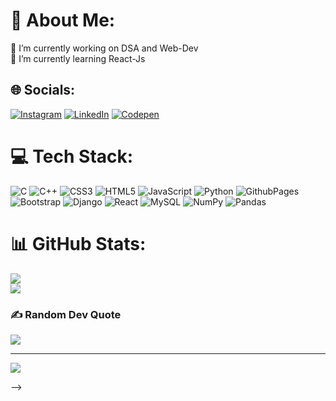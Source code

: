 # 💫 About Me:
🔭 I’m currently working on DSA and Web-Dev<br>🌱 I’m currently learning React-Js<br>


## 🌐 Socials:
[![Instagram](https://img.shields.io/badge/Instagram-%23E4405F.svg?logo=Instagram&logoColor=white)](https://instagram.com/csxark ) 
[![LinkedIn](https://img.shields.io/badge/LinkedIn-%230077B5.svg?logo=linkedin&logoColor=white)](https://linkedin.com/in/ark-tandon-a97021333) 
[![Codepen](https://img.shields.io/badge/Codepen-000000?style=for-the-badge&logo=codepen&logoColor=white)](https://codepen.io/csxark) 

# 💻 Tech Stack:
![C](https://img.shields.io/badge/c-%2300599C.svg?style=for-the-badge&logo=c&logoColor=white) ![C++](https://img.shields.io/badge/c++-%2300599C.svg?style=for-the-badge&logo=c%2B%2B&logoColor=white) ![CSS3](https://img.shields.io/badge/css3-%231572B6.svg?style=for-the-badge&logo=css3&logoColor=white) ![HTML5](https://img.shields.io/badge/html5-%23E34F26.svg?style=for-the-badge&logo=html5&logoColor=white) ![JavaScript](https://img.shields.io/badge/javascript-%23323330.svg?style=for-the-badge&logo=javascript&logoColor=%23F7DF1E) ![Python](https://img.shields.io/badge/python-3670A0?style=for-the-badge&logo=python&logoColor=ffdd54) ![GithubPages](https://img.shields.io/badge/github%20pages-121013?style=for-the-badge&logo=github&logoColor=white) ![Bootstrap](https://img.shields.io/badge/bootstrap-%238511FA.svg?style=for-the-badge&logo=bootstrap&logoColor=white) ![Django](https://img.shields.io/badge/django-%23092E20.svg?style=for-the-badge&logo=django&logoColor=white) ![React](https://img.shields.io/badge/react-%2320232a.svg?style=for-the-badge&logo=react&logoColor=%2361DAFB) ![MySQL](https://img.shields.io/badge/mysql-4479A1.svg?style=for-the-badge&logo=mysql&logoColor=white) ![NumPy](https://img.shields.io/badge/numpy-%23013243.svg?style=for-the-badge&logo=numpy&logoColor=white) ![Pandas](https://img.shields.io/badge/pandas-%23150458.svg?style=for-the-badge&logo=pandas&logoColor=white)
# 📊 GitHub Stats:

![](https://github-readme-streak-stats.herokuapp.com/?user=csxark&theme=dark&hide_border=false)<br/>
![](https://github-readme-stats.vercel.app/api/top-langs/?username=csxark&theme=dark&hide_border=false&include_all_commits=false&count_private=false&layout=compact)

### ✍️ Random Dev Quote
![](https://quotes-github-readme.vercel.app/api?type=horizontal&theme=radical)

---
[![](https://visitcount.itsvg.in/api?id=csxark&icon=2&color=1)](https://visitcount.itsvg.in)

<!-- Proudly created with GPRM ( https://gprm.itsvg.in ) -->


<!--
**csxark/csxark** is a ✨ _special_ ✨ repository because its `README.md` (this file) appears on your GitHub profile.
![](https://github-readme-stats.vercel.app/api?username=csxark&theme=dark&hide_border=false&include_all_commits=false&count_private=false)<br/>
Here are some ideas to get you started:

- 🔭 I’m currently working on ...
- 🌱 I’m currently learning ...
- 👯 I’m looking to collaborate on ...
- 🤔 I’m looking for help with ...
- 💬 Ask me about ...
- 📫 How to reach me: ...
- 😄 Pronouns: ...
- ⚡ Fun fact: ...


# 💫 About Me:
🔭 I’m currently working on DSA and Web-Development<br>🌱 I’m currently learning React-Js and DSA(C++)


## 🌐 Socials:
[![Instagram](https://img.shields.io/badge/Instagram-%23E4405F.svg?logo=Instagram&logoColor=white)](https://instagram.com/csxark ) [![LinkedIn](https://img.shields.io/badge/LinkedIn-%230077B5.svg?logo=linkedin&logoColor=white)](https://linkedin.com/in/ark-tandon-a97021333) [![Codepen](https://img.shields.io/badge/Codepen-000000?style=for-the-badge&logo=codepen&logoColor=white)](https://codepen.io/csxark) 
# 📊 GitHub Stats:
![](https://github-readme-stats.vercel.app/api?username=csxark&theme=dark&hide_border=false&include_all_commits=true&count_private=false)<br/>
![](https://github-readme-streak-stats.herokuapp.com/?user=csxark&theme=dark&hide_border=false)<br/>
![](https://github-readme-stats.vercel.app/api/top-langs/?username=csxark&theme=dark&hide_border=false&include_all_commits=true&count_private=false&layout=compact)

---
[![](https://visitcount.itsvg.in/api?id=csxark&icon=0&color=0)](https://visitcount.itsvg.in)

<!-- Proudly created with GPRM ( https://gprm.itsvg.in ) -->
-->
